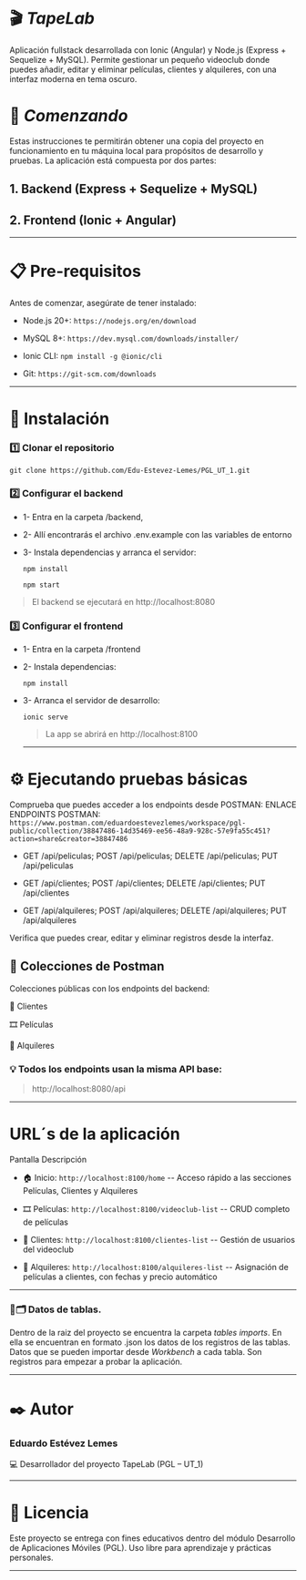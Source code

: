 # 🎬 _TapeLab_
 Aplicación fullstack desarrollada con Ionic (Angular) y Node.js (Express + Sequelize + MySQL).
Permite gestionar un pequeño videoclub donde puedes añadir, editar y eliminar películas, clientes y alquileres, con una interfaz moderna en tema oscuro.


# 🚀 _Comenzando_
Estas instrucciones te permitirán obtener una copia del proyecto en funcionamiento en tu máquina local para propósitos de desarrollo y pruebas.
La aplicación está compuesta por dos partes:

  ## **1.** Backend (Express + Sequelize + MySQL) 
  ## **2.** Frontend (Ionic + Angular) </h2>

  ---

 # 📋 Pre-requisitos

Antes de comenzar, asegúrate de tener instalado:

- Node.js 20+: `https://nodejs.org/en/download`

- MySQL 8+: `https://dev.mysql.com/downloads/installer/`

- Ionic CLI: `npm install -g @ionic/cli`
  
- Git: `https://git-scm.com/downloads`

---

# 🔧 Instalación
### 1️⃣ Clonar el repositorio

`git clone https://github.com/Edu-Estevez-Lemes/PGL_UT_1.git`


### 2️⃣ Configurar el backend

- 1- Entra en la carpeta /backend,
- 2- Allí encontrarás el archivo .env.example con las variables de entorno
- 3- Instala dependencias y arranca el servidor:
  
    `npm install`
  
    `npm start`

> El backend se ejecutará en http://localhost:8080


### 3️⃣ Configurar el frontend

- 1- Entra en la carpeta /frontend

- 2- Instala dependencias:

  `npm install`
- 3- Arranca el servidor de desarrollo:

  `ionic serve`

  > La app se abrirá en http://localhost:8100

  ---

# ⚙️ Ejecutando pruebas básicas

Comprueba que puedes acceder a los endpoints desde POSTMAN:
ENLACE ENDPOINTS POSTMAN: `https://www.postman.com/eduardoestevezlemes/workspace/pgl-public/collection/38847486-14d35469-ee56-48a9-928c-57e9fa55c451?action=share&creator=38847486`

- GET /api/peliculas; POST /api/peliculas; DELETE /api/peliculas; PUT /api/peliculas

- GET /api/clientes; POST /api/clientes; DELETE /api/clientes; PUT /api/clientes

- GET /api/alquileres; POST /api/alquileres; DELETE /api/alquileres; PUT /api/alquileres

Verifica que puedes crear, editar y eliminar registros desde la interfaz.

## 🧪 Colecciones de Postman

Colecciones públicas con los endpoints del backend:

📁 Clientes

🎞️ Películas

🛒 Alquileres

### 💡 Todos los endpoints usan la misma API base:
> http://localhost:8080/api

---

# URL´s de la aplicación

Pantalla	Descripción
- 🏠 Inicio: `http://localhost:8100/home`	-- Acceso rápido a las secciones Películas, Clientes y Alquileres

- 🎞️ Películas: `http://localhost:8100/videoclub-list`	-- CRUD completo de películas

- 👥 Clientes: `http://localhost:8100/clientes-list`	 -- Gestión de usuarios del videoclub

- 🛒 Alquileres: `http://localhost:8100/alquileres-list` 	-- Asignación de películas a clientes, con fechas y precio automático


---

### 💾🗂️ Datos de tablas.

Dentro de la raiz del proyecto se encuentra la carpeta _tables imports_. En ella se encuentran en formato .json los datos de los registros de las tablas. Datos que se pueden importar desde _Workbench_ a cada tabla.
Son registros para empezar a probar la aplicación.

---


# ✒️ Autor

### Eduardo Estévez Lemes
💻 Desarrollador del proyecto TapeLab (PGL – UT_1)

---

# 📜 Licencia

Este proyecto se entrega con fines educativos dentro del módulo Desarrollo de Aplicaciones Móviles (PGL).
Uso libre para aprendizaje y prácticas personales.

---


